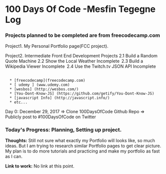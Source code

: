 #  100 Days Of Code -Mesfin Tegegne Log

### Projects planned to be completed are from freecodecamp.com



Project1. My Personal Portfolio page(FCC project).

Project2.  Intermediate Front End Development Projects
           2.1 Build a Random Quote Machine
           2.2 Show the Local Weather Incomplete 
           2.3 Build a Wikipedia Viewer Incomplete 
           2.4 Use the Twitch.tv JSON API Incomplete 

##  <Resources to be  used to accomplish the Projects>
      * [freecodecamp](freecodecamp.com)
      * [ udemy ] (www.udemy.com)
      * [wesbos] (http://wesbos.com/)
      * [You-Dont-Know-JS] (https://github.com/getify/You-Dont-Know-JS)
      * [javascript Info] (http://javascript.info/)
      * etc...

 Day 0: December 29, 2017
 => Clone 100DaysOfCode Github Repo
 => Publicly post to #100DaysOfCode on Twitter

### **Today's Progress**: Planning, Setting up project.

**Thoughts:** Still not sure what exactly my Portfolio will looks like, so much ideas. But I am trying to research similar Portfolio pages to get clear picture. My plan is to do more tutorials and practicing and make my portfolio as fast as I can.

**Link to work:** No link at this point.
